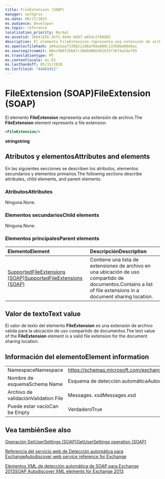 ```yaml
---
title: FileExtension (SOAP)
manager: sethgros
ms.date: 09/17/2015
ms.audience: Developer
ms.topic: reference
localization_priority: Normal
ms.assetid: 1864182b-26f1-444e-b697-a654c2f68982
description: El elemento FileExtension representa una extensión de archivo.
ms.openlocfilehash: a96a1eaa7339021188a768a980c13350be00e8ac
ms.sourcegitcommit: 88ec988f2bb67c1866d06b361615f3674a24e795
ms.translationtype: MT
ms.contentlocale: es-ES
ms.lasthandoff: 05/31/2020
ms.locfileid: "44461012"
---
```

# <a name="fileextension-soap"></a><span data-ttu-id="b3213-103">FileExtension (SOAP)</span><span class="sxs-lookup"><span data-stu-id="b3213-103">FileExtension (SOAP)</span></span>

<span data-ttu-id="b3213-104">El elemento **FileExtension** representa una extensión de archivo.</span><span class="sxs-lookup"><span data-stu-id="b3213-104">The **FileExtension** element represents a file extension.</span></span> 
  
```XML
<FileExtension/>
```

 <span data-ttu-id="b3213-105">**string**</span><span class="sxs-lookup"><span data-stu-id="b3213-105">**string**</span></span>
## <a name="attributes-and-elements"></a><span data-ttu-id="b3213-106">Atributos y elementos</span><span class="sxs-lookup"><span data-stu-id="b3213-106">Attributes and elements</span></span>

<span data-ttu-id="b3213-107">En las siguientes secciones se describen los atributos, elementos secundarios y elementos primarios.</span><span class="sxs-lookup"><span data-stu-id="b3213-107">The following sections describe attributes, child elements, and parent elements.</span></span>
  
### <a name="attributes"></a><span data-ttu-id="b3213-108">Atributos</span><span class="sxs-lookup"><span data-stu-id="b3213-108">Attributes</span></span>

<span data-ttu-id="b3213-109">Ninguna.</span><span class="sxs-lookup"><span data-stu-id="b3213-109">None.</span></span>
  
### <a name="child-elements"></a><span data-ttu-id="b3213-110">Elementos secundarios</span><span class="sxs-lookup"><span data-stu-id="b3213-110">Child elements</span></span>

<span data-ttu-id="b3213-111">Ninguna.</span><span class="sxs-lookup"><span data-stu-id="b3213-111">None.</span></span>
  
### <a name="parent-elements"></a><span data-ttu-id="b3213-112">Elementos principales</span><span class="sxs-lookup"><span data-stu-id="b3213-112">Parent elements</span></span>

|<span data-ttu-id="b3213-113">**Elemento**</span><span class="sxs-lookup"><span data-stu-id="b3213-113">**Element**</span></span>|<span data-ttu-id="b3213-114">**Descripción**</span><span class="sxs-lookup"><span data-stu-id="b3213-114">**Description**</span></span>|
|:-----|:-----|
|[<span data-ttu-id="b3213-115">SupportedFileExtensions (SOAP)</span><span class="sxs-lookup"><span data-stu-id="b3213-115">SupportedFileExtensions (SOAP)</span></span>](supportedfileextensions-soap.md) <br/> |<span data-ttu-id="b3213-116">Contiene una lista de extensiones de archivo en una ubicación de uso compartido de documentos.</span><span class="sxs-lookup"><span data-stu-id="b3213-116">Contains a list of file extensions in a document sharing location.</span></span>  <br/> |
   
## <a name="text-value"></a><span data-ttu-id="b3213-117">Valor de texto</span><span class="sxs-lookup"><span data-stu-id="b3213-117">Text value</span></span>

<span data-ttu-id="b3213-118">El valor de texto del elemento **FileExtension** es una extensión de archivo válida para la ubicación de uso compartido de documentos.</span><span class="sxs-lookup"><span data-stu-id="b3213-118">The text value of the **FileExtension** element is a valid file extension for the document sharing location.</span></span> 
  
## <a name="element-information"></a><span data-ttu-id="b3213-119">Información del elemento</span><span class="sxs-lookup"><span data-stu-id="b3213-119">Element information</span></span>

|||
|:-----|:-----|
|<span data-ttu-id="b3213-120">Namespace</span><span class="sxs-lookup"><span data-stu-id="b3213-120">Namespace</span></span>  <br/> |https://schemas.microsoft.com/exchange/2010/Autodiscover  <br/> |
|<span data-ttu-id="b3213-121">Nombre de esquema</span><span class="sxs-lookup"><span data-stu-id="b3213-121">Schema Name</span></span>  <br/> |<span data-ttu-id="b3213-122">Esquema de detección automática</span><span class="sxs-lookup"><span data-stu-id="b3213-122">Autodiscover schema</span></span>  <br/> |
|<span data-ttu-id="b3213-123">Archivo de validación</span><span class="sxs-lookup"><span data-stu-id="b3213-123">Validation File</span></span>  <br/> |<span data-ttu-id="b3213-124">Messages. xsd</span><span class="sxs-lookup"><span data-stu-id="b3213-124">Messages.xsd</span></span>  <br/> |
|<span data-ttu-id="b3213-125">Puede estar vacío</span><span class="sxs-lookup"><span data-stu-id="b3213-125">Can be Empty</span></span>  <br/> |<span data-ttu-id="b3213-126">Verdadero</span><span class="sxs-lookup"><span data-stu-id="b3213-126">True</span></span>  <br/> |
   
## <a name="see-also"></a><span data-ttu-id="b3213-127">Vea también</span><span class="sxs-lookup"><span data-stu-id="b3213-127">See also</span></span>



[<span data-ttu-id="b3213-128">Operación GetUserSettings (SOAP)</span><span class="sxs-lookup"><span data-stu-id="b3213-128">GetUserSettings operation (SOAP)</span></span>](getusersettings-operation-soap.md)


[<span data-ttu-id="b3213-129">Referencia del servicio web de Detección automática para Exchange</span><span class="sxs-lookup"><span data-stu-id="b3213-129">Autodiscover web service reference for Exchange</span></span>](autodiscover-web-service-reference-for-exchange.md)
  
[<span data-ttu-id="b3213-130">Elementos XML de detección automática de SOAP para Exchange 2013</span><span class="sxs-lookup"><span data-stu-id="b3213-130">SOAP Autodiscover XML elements for Exchange 2013</span></span>](soap-autodiscover-xml-elements-for-exchange-2013.md)

